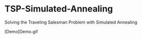 # TSP-Simulated-Annealing
Solving the Traveling Salesman Problem with Simulated Annealing

[Demo]Demo.gif
